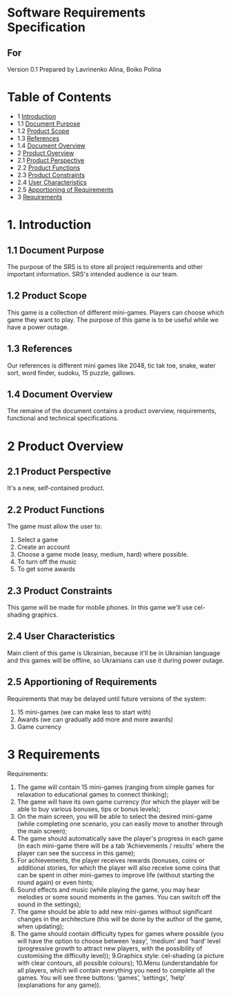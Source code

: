 # Software Requirements Specification
## For
Version 0.1
Prepared by Lavrinenko Alina, Boiko Polina
# Table of Contents 
* 1 [Introduction](#1-Introduction)
* 1.1 [Document Purpose](#11-Document-Purpose)
* 1.2 [Product Scope](#12-Product-Scope)
* 1.3 [References](#13-References)
* 1.4 [Document Overview](#14-Document-Overview)
* 2 [Product Overview](#2-Product-Overview)
* 2.1 [Product Perspective](#21-Product-Perspective)
* 2.2 [Product Functions](#22-Product-Functions)
* 2.3 [Product Constraints](#23-Product-Constraints)
* 2.4 [User Characteristics](#24-User-Charecteristics)
* 2.5 [Apportioning of Requirements](#25-Apportioning-of-Requirements)
* 3 [Requirements](#3-Requirements)
# 1. Introduction
## 1.1 Document Purpose
The purpose of the SRS is to store all project requirements and other important information. SRS's intended audience is our team.
## 1.2 Product Scope
This game is a collection of different mini-games. Players can choose which game they want to play. The purpose of this game is to be useful while we have a power outage.
## 1.3 References
Our references is different mini games like 2048, tic tak toe, snake, water sort, word finder, sudoku, 15 puzzle, gallows.
## 1.4 Document Overview
The remaine of the document contains a product overview, requirements, functional and technical specifications.
# 2 Product Overview
## 2.1 Product Perspective
It's a new, self-contained product.
## 2.2 Product Functions
The game must allow the user to:
1. Select a game 
2. Create an account
3. Choose a game mode (easy, medium, hard) where possible.
4. To turn off the music
5. To get some awards
## 2.3 Product Constraints
This game will be made for mobile phones. In this game we'll use cel-shading graphics. 
## 2.4 User Characteristics
Main client of this game is Ukrainian, because it'll be in Ukrainian language and this games will be offline, so Ukrainians can use it during power outage.
## 2.5 Apportioning of Requirements
Requirements that may be delayed until future versions of the system:
1. 15 mini-games (we can make less to start with)
2. Awards (we can gradually add more and more awards)
3. Game currency
# 3 Requirements
Requirements:
1. The game will contain 15 mini-games (ranging from simple games for relaxation to educational games to connect thinking);
2. The game will have its own game currency (for which the player will be able to buy various bonuses, tips or bonus levels);
3. On the main screen, you will be able to select the desired mini-game (while completing one scenario, you can easily move to another through the main screen);
4. The game should automatically save the player's progress in each game (in each mini-game there will be a tab ‘Achievements / results’ where the player can see the success in this game);
5. For achievements, the player receives rewards (bonuses, coins or additional stories, for which the player will also receive some coins that can be spent in other mini-games to improve life (without starting the round again) or even hints;
6. Sound effects and music (while playing the game, you may hear melodies or some sound moments in the games. You can switch off the sound in the settings);
7. The game should be able to add new mini-games without significant changes in the architecture (this will be done by the author of the game, when updating);
8. The game should contain difficulty types for games where possible (you will have the option to choose between ‘easy’, ‘medium’ and ‘hard’ level (progressive growth to attract new players, with the possibility of customising the difficulty level));
9.Graphics style: cel-shading (a picture with clear contours, all possible colours);
10.Menu (understandable for all players, which will contain everything you need to complete all the games. You will see three buttons: ‘games’, ‘settings’, ‘help’ (explanations for any game)).
